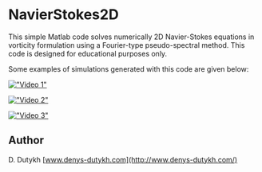 # NavierStokes2D

This simple Matlab code solves numerically 2D Navier-Stokes equations in vorticity formulation using a Fourier-type pseudo-spectral method. This code is designed for educational purposes only.

Some examples of simulations generated with this code are given below:

[!["Video 1"](http://img.youtube.com/vi/7EOjAdmURY4/2.jpg)](https://youtu.be/7EOjAdmURY4)

[!["Video 2"](http://img.youtube.com/vi/rKQ5nUTJKjU/2.jpg)](https://youtu.be/https://youtu.be/rKQ5nUTJKjU)

[!["Video 3"](http://img.youtube.com/vi/EfVRpvwAEzI/2.jpg)](https://youtu.be/EfVRpvwAEzI)

## Author

D. Dutykh
[www.denys-dutykh.com](http://www.denys-dutykh.com/)
